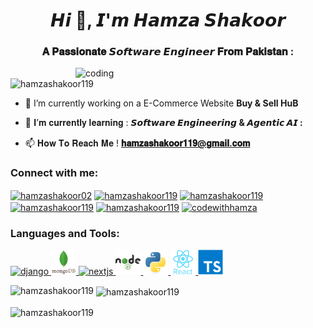<h1 align="center">𝙃𝙞 👋, 𝙄'𝙢 𝙃𝙖𝙢𝙯𝙖 𝙎𝙝𝙖𝙠𝙤𝙤𝙧</h1>
<h3 align="center">𝐀 𝐏𝐚𝐬𝐬𝐢𝐨𝐧𝐚𝐭𝐞 𝙎𝙤𝙛𝙩𝙬𝙖𝙧𝙚 𝙀𝙣𝙜𝙞𝙣𝙚𝙚𝙧 𝐅𝐫𝐨𝐦 𝐏𝐚𝐤𝐢𝐬𝐭𝐚𝐧 :</h3>
<img align="right" alt="coding" width="400" src="https://user-images.githubusercontent.com/55389276/140866485-8fb1c876-9a8f-4d6a-98dc-08c4981eaf70.gif">
<p align="left"> <img src="https://komarev.com/ghpvc/?username=hamzashakoor119&label=Profile%20views&color=0e75b6&style=flat" alt="hamzashakoor119" /> </p>

- 🔭 I’m currently working on a E-Commerce Website **Buy & Sell HuB**

- 🌱 𝐈’𝐦 𝐜𝐮𝐫𝐫𝐞𝐧𝐭𝐥𝐲 𝐥𝐞𝐚𝐫𝐧𝐢𝐧𝐠 : **𝙎𝙤𝙛𝙩𝙬𝙖𝙧𝙚 𝙀𝙣𝙜𝙞𝙣𝙚𝙚𝙧𝙞𝙣𝙜 & 𝘼𝙜𝙚𝙣𝙩𝙞𝙘 𝘼𝙄 :**

- 📫 𝐇𝐨𝐰 𝐓𝐨 𝐑𝐞𝐚𝐜𝐡 𝐌𝐞 ! **𝐡𝐚𝐦𝐳𝐚𝐬𝐡𝐚𝐤𝐨𝐨𝐫𝟏𝟏𝟗@𝐠𝐦𝐚𝐢𝐥.𝐜𝐨𝐦**

<h3 align="left">Connect with me:</h3>
<p align="left">
<a href="https://twitter.com/hamzashakoor02" target="blank"><img align="center" src="https://raw.githubusercontent.com/rahuldkjain/github-profile-readme-generator/master/src/images/icons/Social/twitter.svg" alt="hamzashakoor02" height="30" width="40" /></a>
<a href="https://linkedin.com/in/hamza-shakoor-6a4350180/" target="blank"><img align="center" src="https://raw.githubusercontent.com/rahuldkjain/github-profile-readme-generator/master/src/images/icons/Social/linked-in-alt.svg" alt="hamzashakoor119" height="30" width="40" /></a>       
<a href="https://kaggle.com/hamzashakoor119" target="blank"><img align="center" src="https://raw.githubusercontent.com/rahuldkjain/github-profile-readme-generator/master/src/images/icons/Social/kaggle.svg" alt="hamzashakoor119" height="30" width="40" /></a>
<a href="https://fb.com/hamzashakoor119" target="blank"><img align="center" src="https://raw.githubusercontent.com/rahuldkjain/github-profile-readme-generator/master/src/images/icons/Social/facebook.svg" alt="hamzashakoor119" height="30" width="40" /></a>
<a href="https://instagram.com/hamzashakoor119" target="blank"><img align="center" src="https://raw.githubusercontent.com/rahuldkjain/github-profile-readme-generator/master/src/images/icons/Social/instagram.svg" alt="hamzashakoor119" height="30" width="40" /></a>
<a href="https://www.youtube.com/c/codewithhamza" target="blank"><img align="center" src="https://raw.githubusercontent.com/rahuldkjain/github-profile-readme-generator/master/src/images/icons/Social/youtube.svg" alt="codewithhamza" height="30" width="40" /></a>
</p>

<h3 align="left">Languages and Tools:</h3>
<p align="left"> 
  <a href="https://www.djangoproject.com/" target="_blank" rel="noreferrer"> <img src="https://cdn.worldvectorlogo.com/logos/django.svg" alt="django" width="40" height="40"/> </a> 
  <a href="https://www.mongodb.com/" target="_blank" rel="noreferrer"> <img src="https://raw.githubusercontent.com/devicons/devicon/master/icons/mongodb/mongodb-original-wordmark.svg" alt="mongodb" width="40" height="40"/> </a>
  <a href="https://nextjs.org/" target="_blank" rel="noreferrer"> <img src="https://cdn.worldvectorlogo.com/logos/nextjs-2.svg" alt="nextjs" width="40" height="40"/> </a> 
  <a href="https://nodejs.org" target="_blank" rel="noreferrer"> <img src="https://raw.githubusercontent.com/devicons/devicon/master/icons/nodejs/nodejs-original-wordmark.svg" alt="nodejs" width="40" height="40"/> </a> 
  <a href="https://www.python.org" target="_blank" rel="noreferrer"> <img src="https://raw.githubusercontent.com/devicons/devicon/master/icons/python/python-original.svg" alt="python" width="40" height="40"/> </a> 
  <a href="https://reactjs.org/" target="_blank" rel="noreferrer"> <img src="https://raw.githubusercontent.com/devicons/devicon/master/icons/react/react-original-wordmark.svg" alt="react" width="40" height="40"/> </a> 
  <a href="https://www.typescriptlang.org/" target="_blank" rel="noreferrer"> <img src="https://raw.githubusercontent.com/devicons/devicon/master/icons/typescript/typescript-original.svg" alt="typescript" width="40" height="40"/> </a>
</p>

<p><img align="left" src="https://github-readme-stats.vercel.app/api/top-langs?username=hamzashakoor119&show_icons=true&locale=en&layout=compact" alt="hamzashakoor119" /></p>

<p>&nbsp;<img align="center" src="https://github-readme-stats.vercel.app/api?username=hamzashakoor119&show_icons=true&locale=en" alt="hamzashakoor119" /></p>

<p><img align="center" src="https://github-readme-streak-stats.herokuapp.com/?user=hamzashakoor119&" alt="hamzashakoor119" /></p>
